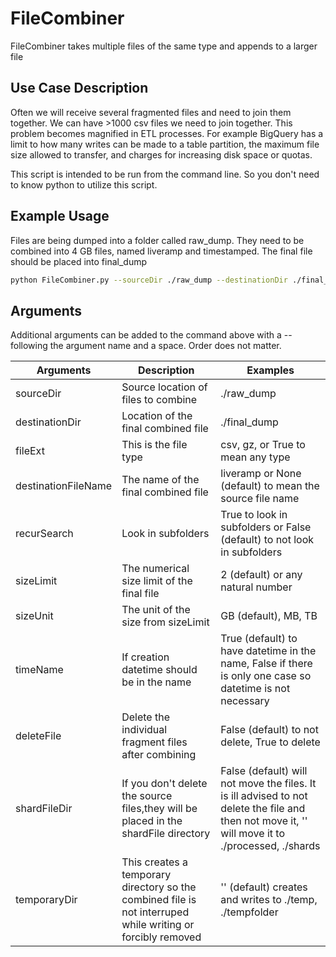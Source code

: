 # FileCombiner
FileCombiner takes multiple files of the same type and appends to a larger file

## Use Case Description

Often we will receive several fragmented files and need to join them together. 
We can have >1000 csv files we need to join together. This problem becomes
magnified in ETL processes. For example BigQuery has a limit to how many writes 
can be made to a table partition, the maximum file size allowed to transfer, 
and charges for increasing disk space or quotas.  

This script is intended to be run from the command line. So you don't need to 
know python to utilize this script.

## Example Usage
Files are being dumped into a folder called raw_dump. They need to be combined
into 4 GB files, named liveramp and timestamped. The final file should be
placed into final_dump


```bash
python FileCombiner.py --sourceDir ./raw_dump --destinationDir ./final_dump --fileExt gz --destinationFileName liveramp --sizeUnit GB --sizeLimit 4 --temporaryDir ./temp
```

## Arguments

Additional arguments can be added to the command above with a -- following the argument name and a space. Order does not matter.

| Arguments | Description | Examples |
|---|---|---|
| sourceDir | Source location of files to combine | ./raw_dump |
| destinationDir | Location of the final combined file | ./final_dump |
| fileExt | This is the file type | csv, gz, or True to mean any type |
| destinationFileName | The name of the final combined file | liveramp or None (default) to mean the source file name |
| recurSearch | Look in subfolders | True to look in subfolders or False (default) to not look in subfolders |
| sizeLimit | The numerical size limit of the final file | 2 (default) or any natural number |
| sizeUnit | The unit of the size from sizeLimit | GB (default), MB, TB |
| timeName | If creation datetime should be in the name | True (default) to have datetime in the name, False if there is only one case so datetime is not necessary | 
| deleteFile | Delete the individual fragment files after combining |False (default) to not delete, True to delete|
| shardFileDir | If you don't delete the source files,they will be placed in the shardFile directory |False (default) will not move the files. It is ill advised to not delete the file and then not move it, '' will move it to ./processed, ./shards|
|temporaryDir|This creates a temporary directory so the combined file is not interruped while writing or forcibly removed|'' (default) creates and writes to ./temp, ./tempfolder|
